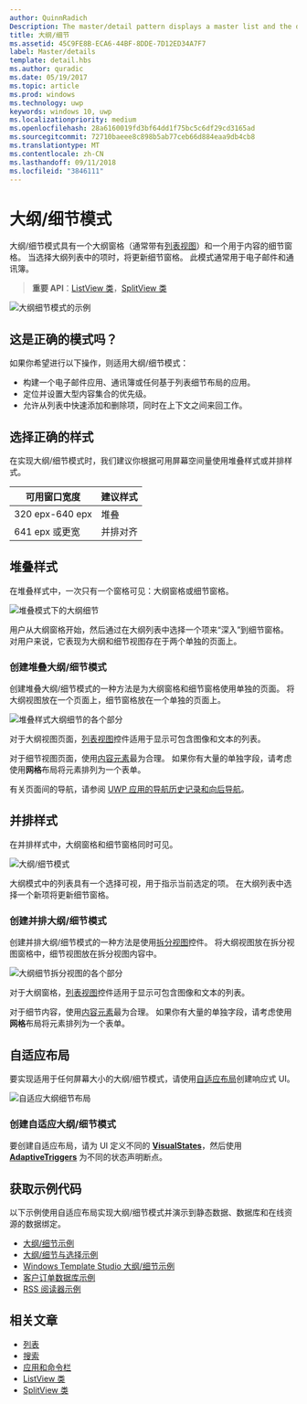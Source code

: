 ```yaml
---
author: QuinnRadich
Description: The master/detail pattern displays a master list and the details for the currently selected item. This pattern is frequently used for email and contact lists/address books.
title: 大纲/细节
ms.assetid: 45C9FE8B-ECA6-44BF-8DDE-7D12ED34A7F7
label: Master/details
template: detail.hbs
ms.author: quradic
ms.date: 05/19/2017
ms.topic: article
ms.prod: windows
ms.technology: uwp
keywords: windows 10, uwp
ms.localizationpriority: medium
ms.openlocfilehash: 28a6160019fd3bf64dd1f75bc5c6df29cd3165ad
ms.sourcegitcommit: 72710baeee8c898b5ab77ceb66d884eaa9db4cb8
ms.translationtype: MT
ms.contentlocale: zh-CN
ms.lasthandoff: 09/11/2018
ms.locfileid: "3846111"
---
```

# <a name="masterdetails-pattern"></a>大纲/细节模式

 

大纲/细节模式具有一个大纲窗格（通常带有[列表视图](lists.md)）和一个用于内容的细节窗格。 当选择大纲列表中的项时，将更新细节窗格。 此模式通常用于电子邮件和通讯簿。

> **重要 API**：[ListView 类](https://docs.microsoft.com/en-us/uwp/api/Windows.UI.Xaml.Controls.ListView)，[SplitView 类](https://docs.microsoft.com/en-us/uwp/api/windows.ui.xaml.controls.splitview)

![大纲细节模式的示例](images/HIGSecOne_MasterDetail.png)

## <a name="is-this-the-right-pattern"></a>这是正确的模式吗？

如果你希望进行以下操作，则适用大纲/细节模式：

-   构建一个电子邮件应用、通讯簿或任何基于列表细节布局的应用。
-   定位并设置大型内容集合的优先级。
-   允许从列表中快速添加和删除项，同时在上下文之间来回工作。

## <a name="choose-the-right-style"></a>选择正确的样式

在实现大纲/细节模式时，我们建议你根据可用屏幕空间量使用堆叠样式或并排样式。

| 可用窗口宽度 | 建议样式 |
|------------------------|-------------------|
| 320 epx-640 epx        | 堆叠           |
| 641 epx 或更宽       | 并排对齐      |

 
## <a name="stacked-style"></a>堆叠样式

在堆叠样式中，一次只有一个窗格可见：大纲窗格或细节窗格。

![堆叠模式下的大纲细节](images/patterns-md-stacked.png)

用户从大纲窗格开始，然后通过在大纲列表中选择一个项来“深入”到细节窗格。 对用户来说，它表现为大纲和细节视图存在于两个单独的页面上。

### <a name="create-a-stacked-masterdetails-pattern"></a>创建堆叠大纲/细节模式

创建堆叠大纲/细节模式的一种方法是为大纲窗格和细节窗格使用单独的页面。 将大纲视图放在一个页面上，细节窗格放在一个单独的页面上。

![堆叠样式大纲细节的各个部分](images/patterns-md-stacked-parts.png)

对于大纲视图页面，[列表视图](lists.md)控件适用于显示可包含图像和文本的列表。 

对于细节视图页面，使用[内容元素](../layout/layout-panels.md)最为合理。 如果你有大量的单独字段，请考虑使用**网格**布局将元素排列为一个表单。

有关页面间的导航，请参阅 [UWP 应用的导航历史记录和向后导航](../basics/navigation-history-and-backwards-navigation.md)。

## <a name="side-by-side-style"></a>并排样式

在并排样式中，大纲窗格和细节窗格同时可见。

![大纲/细节模式](images/patterns-masterdetail-400x227.png)

大纲模式中的列表具有一个选择可视，用于指示当前选定的项。 在大纲列表中选择一个新项将更新细节窗格。

### <a name="create-a-side-by-side-masterdetails-pattern"></a>创建并排大纲/细节模式

创建并排大纲/细节模式的一种方法是使用[拆分视图](split-view.md)控件。 将大纲视图放在拆分视图窗格中，细节视图放在拆分视图内容中。

![大纲细节拆分视图的各个部分](images/patterns_md_splitview_parts.png)

对于大纲窗格，[列表视图](lists.md)控件适用于显示可包含图像和文本的列表。

对于细节内容，使用[内容元素](../layout/layout-panels.md)最为合理。 如果你有大量的单独字段，请考虑使用**网格**布局将元素排列为一个表单。

## <a name="adaptive-layout"></a>自适应布局

要实现适用于任何屏幕大小的大纲/细节模式，请使用[自适应布局](../layout/layouts-with-xaml.md)创建响应式 UI。

![自适应大纲细节布局](images/patterns_masterdetail.png)

### <a name="create-an-adaptive-masterdetails-pattern"></a>创建自适应大纲/细节模式
要创建自适应布局，请为 UI 定义不同的 [**VisualStates**](https://docs.microsoft.com/en-us/uwp/api/windows.ui.xaml.visualstate)，然后使用 [**AdaptiveTriggers**](https://docs.microsoft.com/en-us/uwp/api/Windows.UI.Xaml.AdaptiveTrigger) 为不同的状态声明断点。

## <a name="get-the-sample-code"></a>获取示例代码

以下示例使用自适应布局实现大纲/细节模式并演示到静态数据、数据库和在线资源的数据绑定。 
- [大纲/细节示例](https://github.com/Microsoft/Windows-universal-samples/tree/master/Samples/XamlMasterDetail) 
- [大纲/细节与选择示例](https://github.com/Microsoft/Windows-universal-samples/tree/master/Samples/XamlListView)
- [Windows Template Studio 大纲/细节示例](https://github.com/Microsoft/WindowsTemplateStudio/tree/master/templates/Uwp/Pages/MasterDetail)
- [客户订单数据库示例](https://github.com/Microsoft/Windows-appsample-customers-orders-database)
- [RSS 阅读器示例](https://github.com/Microsoft/Windows-appsample-rssreader)

## <a name="related-articles"></a>相关文章

- [列表](lists.md)
- [搜索](search.md)
- [应用和命令栏](app-bars.md)
- [ListView 类](https://docs.microsoft.com/en-us/uwp/api/Windows.UI.Xaml.Controls.ListView)
- [SplitView 类](https://docs.microsoft.com/en-us/uwp/api/windows.ui.xaml.controls.splitview)
